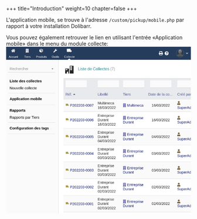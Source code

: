 +++
title="Introduction"
weight=10
chapter=false
+++

L'application mobile, se trouve à l'adresse `/custom/pickup/mobile.php` par rapport à votre installation Dolibarr.

Vous pouvez également retrouver le lien en utilisant l'entrée «Application mobile» dans le menu du module collecte:
![Menu](./images/menu.png?classes=shadow,border)
